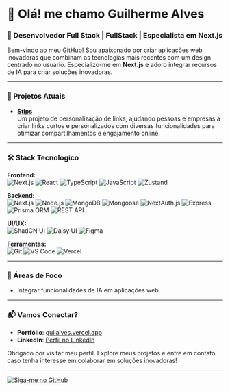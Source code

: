 # 👋 Olá! me chamo Guilherme Alves

### 🚀 Desenvolvedor Full Stack | FullStack | Especialista em Next.js

Bem-vindo ao meu GitHub! Sou apaixonado por criar aplicações web inovadoras que combinam as tecnologias mais recentes com um design centrado no usuário. Especializo-me em **Next.js** e adoro integrar recursos de IA para criar soluções inovadoras.

---

### 🌟 Projetos Atuais

- **[Stips](https://stipss.vercel.app/)**  
  Um projeto de personalização de links, ajudando pessoas e empresas a criar links curtos e personalizados com diversas funcionalidades para otimizar compartilhamentos e engajamento online.

---

### 🛠️ Stack Tecnológico

**Frontend:**  
![Next.js](https://img.shields.io/badge/Next.js-000000?style=flat&logo=next.js) ![React](https://img.shields.io/badge/React-61DAFB?style=flat&logo=react&logoColor=white) ![TypeScript](https://img.shields.io/badge/TypeScript-3178C6?style=flat&logo=typescript&logoColor=white) ![JavaScript](https://img.shields.io/badge/JavaScript-F7DF1E?style=flat&logo=javascript&logoColor=black) ![Zustand](https://img.shields.io/badge/Zustand-264653?style=flat&logo=react)

**Backend:**  
![Next.js](https://img.shields.io/badge/Next.js-000000?style=flat&logo=next.js) ![Node.js](https://img.shields.io/badge/Node.js-339933?style=flat&logo=node.js&logoColor=white) ![MongoDB](https://img.shields.io/badge/MongoDB-47A248?style=flat&logo=mongodb&logoColor=white) ![Mongoose](https://img.shields.io/badge/Mongoose-880000?style=flat&logo=mongoose&logoColor=white) ![NextAuth.js](https://img.shields.io/badge/NextAuth.js-000000?style=flat&logo=nextauth.js) ![Express](https://img.shields.io/badge/Express-000000?style=flat&logo=express)  
![Prisma ORM](https://img.shields.io/badge/Prisma-2D3748?style=flat&logo=prisma) ![REST API](https://img.shields.io/badge/REST%20API-FF6F00?style=flat&logo=api&logoColor=white)

**UI/UX:**  
![ShadCN UI](https://img.shields.io/badge/ShadCN_UI-111827?style=flat&logo=tailwind-css) ![Daisy UI](https://img.shields.io/badge/Daisy_UI-5A67D8?style=flat&logo=daisyui) ![Figma](https://img.shields.io/badge/Figma-F24E1E?style=flat&logo=figma&logoColor=white)

**Ferramentas:**  
![Git](https://img.shields.io/badge/Git-F05032?style=flat&logo=git&logoColor=white) ![VS Code](https://img.shields.io/badge/VS_Code-007ACC?style=flat&logo=visual-studio-code&logoColor=white) ![Vercel](https://img.shields.io/badge/Vercel-000000?style=flat&logo=vercel&logoColor=white)

---

### 🎯 Áreas de Foco

- Integrar funcionalidades de IA em aplicações web.

---

### 📬 Vamos Conectar?

- **Portfólio**: [guiialves.vercel.app](https://guiialves.vercel.app)
- **LinkedIn**: [Perfil no LinkedIn](https://linkedin.com/in/guiialves)

Obrigado por visitar meu perfil. Explore meus projetos e entre em contato caso tenha interesse em colaborar em soluções inovadoras!

---

[![Siga-me no GitHub](https://img.shields.io/github/followers/guiialves?label=Siga-me%20no%20GitHub&style=social)](https://github.com/guiialves)
